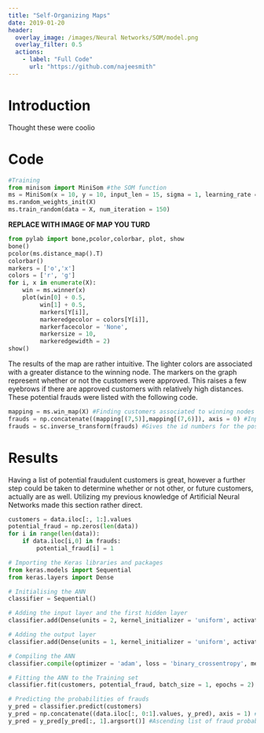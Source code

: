 ```yaml
---
title: "Self-Organizing Maps"
date: 2019-01-20
header:
  overlay_image: /images/Neural Networks/SOM/model.png
  overlay_filter: 0.5
  actions:
    - label: "Full Code"
      url: "https://github.com/najeesmith"
---
```

# Introduction
Thought these were coolio
# Code

```python
#Training
from minisom import MiniSom #the SOM function
ms = MiniSom(x = 10, y = 10, input_len = 15, sigma = 1, learning_rate = .5)
ms.random_weights_init(X)
ms.train_random(data = X, num_iteration = 150)
```
**REPLACE WITH IMAGE OF MAP YOU TURD**

```python
from pylab import bone,pcolor,colorbar, plot, show
bone()
pcolor(ms.distance_map().T)
colorbar()
markers = ['o','x']
colors = ['r', 'g']
for i, x in enumerate(X):
    win = ms.winner(x)
    plot(win[0] + 0.5,
         win[1] + 0.5,
         markers[Y[i]],
         markeredgecolor = colors[Y[i]],
         markerfacecolor = 'None',
         markersize = 10,
         markeredgewidth = 2)
show()
```
The results of the map are rather intuitive. The lighter colors are associated
with a greater distance to the winning node. The markers on the graph represent
whether or not the customers were approved. This raises a few eyebrows if there
are approved customers with relatively high distances. These potential frauds were
listed with the following code.

```python
mapping = ms.win_map(X) #Finding customers associated to winning nodes
frauds = np.concatenate((mapping[(7,5)],mapping[(7,6)]), axis = 0) #Inputs are the most suspicious neurons
frauds = sc.inverse_transform(frauds) #Gives the id numbers for the possible cheaters
```
# Results
Having a list of potential fraudulent customers is great, however a further step
could be taken to determine whether or not other, or future customers, actually are
as well. Utilizing my previous knowledge of Artificial Neural Networks made this section rather
direct.

```python
customers = data.iloc[:, 1:].values
potential_fraud = np.zeros(len(data))
for i in range(len(data)):
    if data.iloc[i,0] in frauds:
        potential_fraud[i] = 1

# Importing the Keras libraries and packages
from keras.models import Sequential
from keras.layers import Dense

# Initialising the ANN
classifier = Sequential()

# Adding the input layer and the first hidden layer
classifier.add(Dense(units = 2, kernel_initializer = 'uniform', activation = 'relu', input_dim = 15))

# Adding the output layer
classifier.add(Dense(units = 1, kernel_initializer = 'uniform', activation = 'sigmoid'))

# Compiling the ANN
classifier.compile(optimizer = 'adam', loss = 'binary_crossentropy', metrics = ['accuracy'])

# Fitting the ANN to the Training set
classifier.fit(customers, potential_fraud, batch_size = 1, epochs = 2)

# Predicting the probabilities of frauds
y_pred = classifier.predict(customers)
y_pred = np.concatenate((data.iloc[:, 0:1].values, y_pred), axis = 1) #Brings array of prediction values and customer IDs
y_pred = y_pred[y_pred[:, 1].argsort()] #Ascending list of fraud probabilities
```

